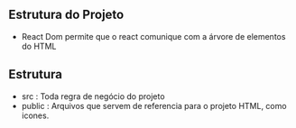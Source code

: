 ## Estrutura do Projeto

- React Dom permite que o react comunique com a árvore de elementos do HTML

## Estrutura 
- src : Toda regra de negócio do projeto
- public : Arquivos que servem de referencia para o projeto HTML, como icones.